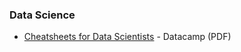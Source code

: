 ### Data Science

* [Cheatsheets for Data Scientists](https://www.datacamp.com/community/data-science-cheatsheets) - Datacamp (PDF)

